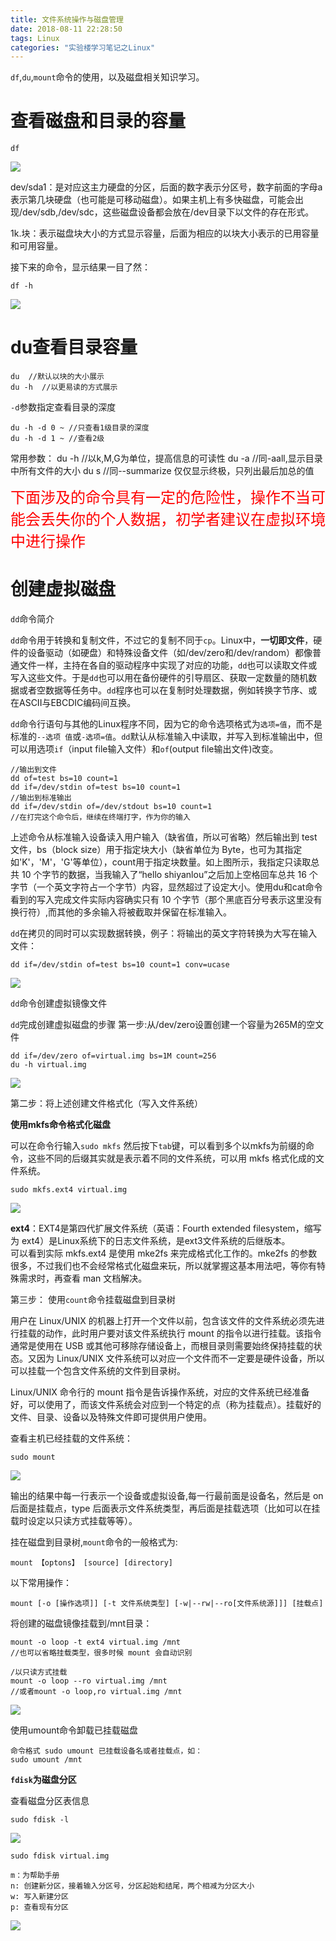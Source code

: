 ```yaml
---
title: 文件系统操作与磁盘管理
date: 2018-08-11 22:28:50
tags: Linux
categories: "实验楼学习笔记之Linux"
---
```


`df`,`du`,`mount`命令的使用，以及磁盘相关知识学习。<!--more-->

# 查看磁盘和目录的容量
	df


![](https://i.imgur.com/aDgUG9N.png)

dev/sda1：是对应这主力硬盘的分区，后面的数字表示分区号，数字前面的字母a表示第几块硬盘（也可能是可移动磁盘）。如果主机上有多快磁盘，可能会出现/dev/sdb,/dev/sdc，这些磁盘设备都会放在/dev目录下以文件的存在形式。

1k.块：表示磁盘块大小的方式显示容量，后面为相应的以块大小表示的已用容量和可用容量。

接下来的命令，显示结果一目了然：

	df -h


![](https://i.imgur.com/81DFdeQ.png)


# du查看目录容量

	du  //默认以块的大小展示
	du -h  //以更易读的方式展示

`-d`参数指定查看目录的深度

	du -h -d 0 ~ //只查看1级目录的深度
	du -h -d 1 ~ //查看2级


常用参数：
	du -h //以k,M,G为单位，提高信息的可读性
	du -a //同-aall,显示目录中所有文件的大小
	du s  //同--summarize 仅仅显示终极，只列出最后加总的值


<font color=red size=5 face="黑体">下面涉及的命令具有一定的危险性，操作不当可能会丢失你的个人数据，初学者建议在虚拟环境中进行操作</font>

# 创建虚拟磁盘

`dd`命令简介

`dd`命令用于转换和复制文件，不过它的复制不同于`cp`。Linux中，**一切即文件**，硬件的设备驱动（如硬盘）和特殊设备文件（如/dev/zero和/dev/random）都像普通文件一样，主持在各自的驱动程序中实现了对应的功能，`dd`也可以读取文件或写入这些文件。于是`dd`也可以用在备份硬件的引导扇区、获取一定数量的随机数据或者空数据等任务中。`dd`程序也可以在复制时处理数据，例如转换字节序、或在ASCII与EBCDIC编码间互换。

`dd`命令行语句与其他的Linux程序不同，因为它的命令选项格式为`选项=值`，而不是标准的`--选项 值`或`-选项=值`。`dd`默认从标准输入中读取，并写入到标准输出中，但可以用选项`if`（input file输入文件）和`of`(output file输出文件)改变。
	
	//输出到文件
	dd of=test bs=10 count=1	
	dd if=/dev/stdin of=test bs=10 count=1
	//输出到标准输出
	dd if=/dev/stdin of=/dev/stdout bs=10 count=1
	//在打完这个命令后，继续在终端打字，作为你的输入

上述命令从标准输入设备读入用户输入（缺省值，所以可省略）然后输出到 test 文件，bs（block size）用于指定块大小（缺省单位为 Byte，也可为其指定如'K'，'M'，'G'等单位），count用于指定块数量。如上图所示，我指定只读取总共 10 个字节的数据，当我输入了“hello shiyanlou”之后加上空格回车总共 16 个字节（一个英文字符占一个字节）内容，显然超过了设定大小。使用du和cat命令看到的写入完成文件实际内容确实只有 10 个字节（那个黑底百分号表示这里没有换行符）,而其他的多余输入将被截取并保留在标准输入。

`dd`在拷贝的同时可以实现数据转换，例子：将输出的英文字符转换为大写在输入文件：
	
	dd if=/dev/stdin of=test bs=10 count=1 conv=ucase

![](https://i.imgur.com/ACPF222.png)

`dd`命令创建虚拟镜像文件

`dd`完成创建虚拟磁盘的步骤
第一步:从/dev/zero设置创建一个容量为265M的空文件
	
	dd if=/dev/zero of=virtual.img bs=1M count=256
	du -h virtual.img

![](https://i.imgur.com/G0psdj4.png)


第二步：将上述创建文件格式化（写入文件系统）

**使用mkfs命令格式化磁盘**

可以在命令行输入`sudo mkfs` 然后按下`tab`键，可以看到多个以mkfs为前缀的命令，这些不同的后缀其实就是表示着不同的文件系统，可以用 mkfs 格式化成的文件系统。

	sudo mkfs.ext4 virtual.img

![](https://i.imgur.com/ziq3dEE.png)

**ext4**：EXT4是第四代扩展文件系统（英语：Fourth extended filesystem，缩写为 ext4）是Linux系统下的日志文件系统，是ext3文件系统的后继版本。</br>
可以看到实际 mkfs.ext4 是使用 mke2fs 来完成格式化工作的。mke2fs 的参数很多，不过我们也不会经常格式化磁盘来玩，所以就掌握这基本用法吧，等你有特殊需求时，再查看 man 文档解决。

第三步： 使用`count`命令挂载磁盘到目录树

用户在 Linux/UNIX 的机器上打开一个文件以前，包含该文件的文件系统必须先进行挂载的动作，此时用户要对该文件系统执行 mount 的指令以进行挂载。该指令通常是使用在 USB 或其他可移除存储设备上，而根目录则需要始终保持挂载的状态。又因为 Linux/UNIX 文件系统可以对应一个文件而不一定要是硬件设备，所以可以挂载一个包含文件系统的文件到目录树。

Linux/UNIX 命令行的 mount 指令是告诉操作系统，对应的文件系统已经准备好，可以使用了，而该文件系统会对应到一个特定的点（称为挂载点）。挂载好的文件、目录、设备以及特殊文件即可提供用户使用。

查看主机已经挂载的文件系统：

	sudo mount

![](https://i.imgur.com/QsmEmnJ.png)

输出的结果中每一行表示一个设备或虚拟设备,每一行最前面是设备名，然后是 on 后面是挂载点，type 后面表示文件系统类型，再后面是挂载选项（比如可以在挂载时设定以只读方式挂载等等）。


挂在磁盘到目录树,`mount`命令的一般格式为:
	
	mount 【optons】 [source] [directory]

以下常用操作：

	mount [-o [操作选项]] [-t 文件系统类型] [-w|--rw|--ro[文件系统源]]] [挂载点]

将创建的磁盘镜像挂载到/mnt目录：

	mount -o loop -t ext4 virtual.img /mnt 
	//也可以省略挂载类型，很多时候 mount 会自动识别

	/以只读方式挂载
	mount -o loop --ro virtual.img /mnt
	//或者mount -o loop,ro virtual.img /mnt


![](https://i.imgur.com/0VTliSx.png)


使用umount命令卸载已挂载磁盘

	命令格式 sudo umount 已挂载设备名或者挂载点，如：
	sudo umount /mnt

**`fdisk`为磁盘分区**

查看磁盘分区表信息

	sudo fdisk -l

![](https://i.imgur.com/w7hlBSI.png)

	sudo fdisk virtual.img

	m：为帮助手册
	n: 创建新分区，接着输入分区号，分区起始和结尾，两个相减为分区大小
	w: 写入新建分区
	p: 查看现有分区

![](https://i.imgur.com/m8upwZ1.png)






